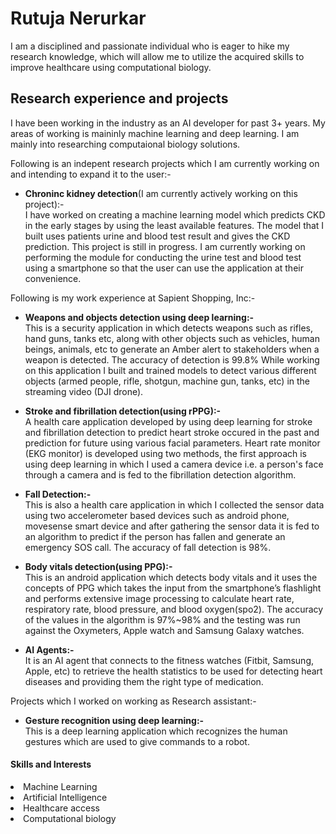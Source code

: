 <h1> Rutuja Nerurkar </h1>
I am a disciplined and passionate individual who is eager to hike my research knowledge, which will allow me to utilize the acquired skills to improve healthcare using computational biology.

<h2> Research experience and projects </h2>
I have been working in the industry as an AI developer for past 3+ years. My areas of working is maininly machine learning and deep learning. I am mainly into researching computaional biology solutions.

Following is an indepent research projects which I am currently working on and intending to expand it to the user:-
<ul>
<p>
<li><b>Chroninc kidney detection</b>(I am currently actively working on this project):- </li>  I have worked on creating a machine learning model which predicts CKD in the early stages by using the least available features. The model that I built uses patients urine and blood test result and gives the CKD prediction. This project is still in progress. I am currently working on performing the module for conducting the urine test and blood test using a smartphone so that the user can use the application at their convenience. </p>
</ul>

Following is my work experience at Sapient Shopping, Inc:-
<p>
<ul><li><b> Weapons and objects detection using deep learning:-</b> </li> This is a security application in which detects weapons such as rifles, hand guns, tanks etc, along with other objects such as vehicles, human beings, animals, etc to generate an Amber alert to  stakeholders when a weapon is detected. The accuracy of detection is 99.8% While working on this application I built and trained models to detect various different objects (armed people, rifle, shotgun, machine gun, tanks, etc) in the streaming video (DJI drone).
<p>
<li><b> Stroke and fibrillation detection(using rPPG):- </b></li> A health care application developed by using deep learning for stroke and fibrillation detection to predict heart stroke occured in the past and prediction for future using various facial parameters. Heart rate monitor (EKG monitor) is developed using two methods, the first approach is using deep learning in which I used a camera device i.e. a person's face through a camera and is fed to the fibrillation detection algorithm. </p>
<p>
<li><b> Fall Detection:- </b></li> This is also a health care application in which I collected the sensor data using two accelerometer based devices such as android phone, movesense smart device and after gathering the sensor data it is fed to an algorithm to predict if the person has fallen and generate an emergency SOS call. The accuracy of fall detection is 98%. </p>
<p>
<li><b> Body vitals detection(using PPG):- </b></li> This is an android application which detects body vitals and it uses the concepts of PPG which takes the input from the smartphone’s flashlight and performs extensive image processing to calculate heart rate, respiratory rate, blood pressure, and blood oxygen(spo2). The accuracy of the values in the algorithm is 97%~98% and the testing was run against the Oxymeters, Apple watch and Samsung Galaxy watches. </p>
<p>
<li><b> AI Agents:- </b></li> It is an AI agent that connects to the fitness watches (Fitbit, Samsung, Apple, etc) to retrieve the health statistics to be used for detecting heart diseases and providing them the right type of medication. </p>
</ul>

Projects which I worked on working as Research assistant:-
<ul>
<p>
<li><b>Gesture recognition using deep learning:-</b></li> This is a deep learning application which recognizes the human gestures which are used to give commands to a robot. </p>
</ul>

<h4> Skills and Interests </h4>
<li>Machine Learning</li>
<li>Artificial Intelligence</li>
<li>Healthcare access</li>
<li>Computational biology</li>
